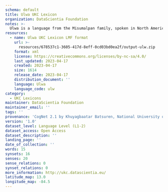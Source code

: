 ```yaml
---
schema: default
title: Ulwa UKC Lexicon
organization: DataScientia Foundation
notes: >-
  Ulwa is a language from the Misumalpan family, spoken in North America. The UKC Lexicon of Ulwa is represented as a lexico-semantic network. It consists of words, word senses, synsets, as well as sense-level and synset-level relationships.
resources:
  - name: Ulwa UKC Lexicon LMF format
    url: >-
      resources/678537c1-3605-417d-8eff-0cd03bd0ea2f/output-ulw.zip
    format: xml
    license: https://creativecommons.org/licenses/by-nc-sa/4.0/
    last_updated: 2023-04-17
    created: 2023-04-17
    size: 1614
    release_date: 2023-04-17
    distribution_document: ''
    language: Ulwa
    language_code: ulw
category:
  - UKC Lexicons
maintainer: DataScientia Foundation
maintainer_email: ''
tags: ''
provenance: 'CogNet 2.1 by Khuyagbaatar Batsuren, National University of Mongolia (http://cognet.ukc.disi.unitn.it); Native Languages of the Americas 2021.11. by Laura Redish and Orrin Lewis (http://www.native-languages.org); Princeton WordNet 2.1 by Princeton University (https://wordnet.princeton.edu)'
version: '1.0'
dataset_level: Language Level (L1-2)
dataset_access: Open Access
dataset_description: ''
landing_page: ''
date_of_collection: ''
words: 15
synsets: 16
senses: 20
sense_relations: 0
synset_relations: 0
more_information: http://ukc.datascientia.eu/
latitude_map: 13.0
longitude_map: -84.5
---
```

